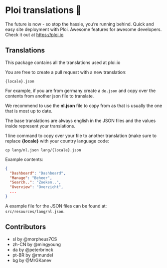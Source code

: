 # Ploi translations 🚀

The future is now - so stop the hassle, you’re running behind. Quick and easy site deployment with Ploi. Awesome features for awesome developers. Check it out at https://ploi.io

## Translations

This package contains all the translations used at ploi.io

You are free to create a pull request with a new translation:

`{locale}.json`

For example, if you are from germany create a `de.json` and copy over the contents from another json file to translate.

We recommend to use the **nl.json** file to copy from as that is usually the one that is most up to date.

The base translations are always english in the JSON files and the values inside represent your translations.

1 line command to copy over your file to another translation (make sure to replace **{locale}** with your country language code:

`cp lang/nl.json lang/{locale}.json`

Example contents:
```json
{
  "Dashboard": "Dashboard",
  "Manage": "Beheer",
  "Search..": "Zoeken..",
  "Overview": "Overzicht",
  ...
}
```

A example file for the JSON files can be found at: `src/resources/lang/nl.json`.

## Contributors
- sl by @morpheus7CS
- zh-CN by @mingyoung
- da by @peterbrinck
- pt-BR by @rmundel
- bg by @MrGKanev